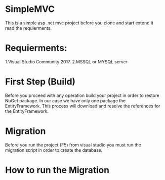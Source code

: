 # SimpleMVC
This is a simple asp .net mvc project before you clone and start extend it read the requierments.



# Requierments:
1.Visual Studio Community 2017.
2.MSSQL or MYSQL server 


# First Step (Build)
Before you proceed with any operation build your project in order to restore NuGet package. In our case we have only one package the EntityFramework. This process will download and resolve the references for the EntityFramework.


# Migration
Before you run the project (F5) from visual studio you must run the migration script in order to create the database.

# How to run the Migration



